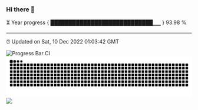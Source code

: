 ### Hi there 👋

⏳ Year progress { ████████████████████████████▁▁ } 93.98 %

---

⏰ Updated on Sat, 10 Dec 2022 01:03:42 GMT

![Progress Bar CI](https://github.com/liununu/liununu/workflows/Progress%20Bar%20CI/badge.svg)![](https://raw.githubusercontent.com/L1cardo/L1cardo/main/assets/github-contribution-grid-snake.svg)![](https://raw.githubusercontent.com/seesaws/seesaws/main/assets/github-contribution-grid-snake.svg)
